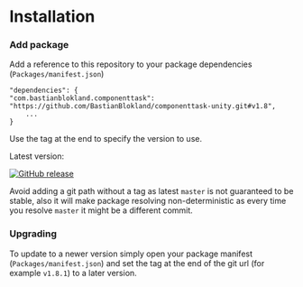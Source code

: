 # Installation


### Add package
Add a reference to this repository to your package dependencies (`Packages/manifest.json`)
```
"dependencies": {
"com.bastianblokland.componenttask": "https://github.com/BastianBlokland/componenttask-unity.git#v1.8",
    ...
}
```

Use the tag at the end to specify the version to use.

Latest version:

[![GitHub release](https://img.shields.io/github/release/BastianBlokland/componenttask-unity.svg)](https://github.com/BastianBlokland/componenttask-unity/releases/)

Avoid adding a git path without a tag as latest `master` is not guaranteed to be stable, also it will
make package resolving non-deterministic as every time you resolve `master` it might be a different
commit.


### Upgrading
To update to a newer version simply open your package manifest (`Packages/manifest.json`) and set
the tag at the end of the git url (for example `v1.8.1`) to a later version.
